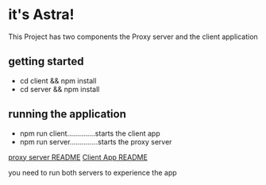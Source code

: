 # it's Astra!

This Project has two components the Proxy server and the client application

## getting started

- cd client && npm install
- cd server && npm install

## running the application

- npm run client..............starts the client app
- npm run server..............starts the proxy server

[proxy server README](./server/README.md)
[Client App README](./client/README.md)

you need to run both servers to experience the app

